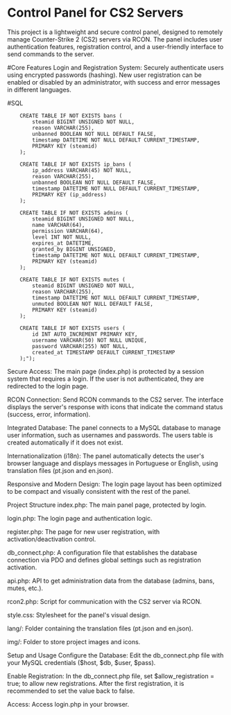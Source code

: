 # Control Panel for CS2 Servers
This project is a lightweight and secure control panel, designed to remotely manage Counter-Strike 2 (CS2) servers via RCON. The panel includes user authentication features, registration control, and a user-friendly interface to send commands to the server.



#Core Features
Login and Registration System: Securely authenticate users using encrypted passwords (hashing). New user registration can be enabled or disabled by an administrator, with success and error messages in different languages.

#SQL

        CREATE TABLE IF NOT EXISTS bans (
            steamid BIGINT UNSIGNED NOT NULL,
            reason VARCHAR(255),
            unbanned BOOLEAN NOT NULL DEFAULT FALSE,
            timestamp DATETIME NOT NULL DEFAULT CURRENT_TIMESTAMP,
            PRIMARY KEY (steamid)
        );
        
        CREATE TABLE IF NOT EXISTS ip_bans (
            ip_address VARCHAR(45) NOT NULL,
            reason VARCHAR(255),
            unbanned BOOLEAN NOT NULL DEFAULT FALSE,
            timestamp DATETIME NOT NULL DEFAULT CURRENT_TIMESTAMP,
            PRIMARY KEY (ip_address)
        );
        
        CREATE TABLE IF NOT EXISTS admins (
            steamid BIGINT UNSIGNED NOT NULL,
            name VARCHAR(64),
            permission VARCHAR(64),
            level INT NOT NULL,
            expires_at DATETIME,
            granted_by BIGINT UNSIGNED,
            timestamp DATETIME NOT NULL DEFAULT CURRENT_TIMESTAMP,
            PRIMARY KEY (steamid)
        );
        
        CREATE TABLE IF NOT EXISTS mutes (
            steamid BIGINT UNSIGNED NOT NULL,
            reason VARCHAR(255),
            timestamp DATETIME NOT NULL DEFAULT CURRENT_TIMESTAMP,
            unmuted BOOLEAN NOT NULL DEFAULT FALSE,
            PRIMARY KEY (steamid)
        );
        
        CREATE TABLE IF NOT EXISTS users (
            id INT AUTO_INCREMENT PRIMARY KEY,
            username VARCHAR(50) NOT NULL UNIQUE,
            password VARCHAR(255) NOT NULL,
            created_at TIMESTAMP DEFAULT CURRENT_TIMESTAMP
        );");

Secure Access: The main page (index.php) is protected by a session system that requires a login. If the user is not authenticated, they are redirected to the login page.

RCON Connection: Send RCON commands to the CS2 server. The interface displays the server's response with icons that indicate the command status (success, error, information).

Integrated Database: The panel connects to a MySQL database to manage user information, such as usernames and passwords. The users table is created automatically if it does not exist.

Internationalization (i18n): The panel automatically detects the user's browser language and displays messages in Portuguese or English, using translation files (pt.json and en.json).

Responsive and Modern Design: The login page layout has been optimized to be compact and visually consistent with the rest of the panel.

Project Structure
index.php: The main panel page, protected by login.

login.php: The login page and authentication logic.

register.php: The page for new user registration, with activation/deactivation control.

db_connect.php: A configuration file that establishes the database connection via PDO and defines global settings such as registration activation.

api.php: API to get administration data from the database (admins, bans, mutes, etc.).

rcon2.php: Script for communication with the CS2 server via RCON.

style.css: Stylesheet for the panel's visual design.

lang/: Folder containing the translation files (pt.json and en.json).

img/: Folder to store project images and icons.

Setup and Usage
Configure the Database: Edit the db_connect.php file with your MySQL credentials ($host, $db, $user, $pass).

Enable Registration: In the db_connect.php file, set $allow_registration = true; to allow new registrations. After the first registration, it is recommended to set the value back to false.


Access: Access login.php in your browser. 

